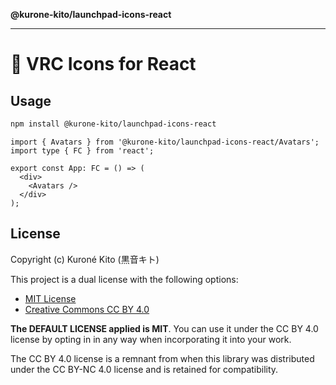 **@kurone-kito/launchpad-icons-react**

***

# 🚀 VRC Icons for React

## Usage

```sh
npm install @kurone-kito/launchpad-icons-react
```

```tsx
import { Avatars } from '@kurone-kito/launchpad-icons-react/Avatars';
import type { FC } from 'react';

export const App: FC = () => (
  <div>
    <Avatars />
  </div>
);
```

## License

Copyright (c) Kuroné Kito (黒音キト)

This project is a dual license with the following options:

- [MIT License](https://opensource.org/licenses/MIT)
- [Creative Commons CC BY 4.0](https://creativecommons.org/licenses/by/4.0/)

**The DEFAULT LICENSE applied is MIT**. You can use it under the CC BY 4.0
license by opting in in any way when incorporating it into your work.

The CC BY 4.0 license is a remnant from when this library was distributed
under the CC BY-NC 4.0 license and is retained for compatibility.
